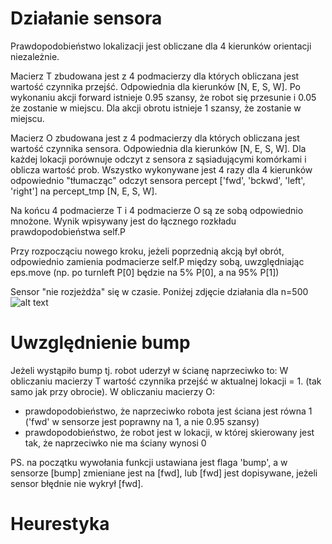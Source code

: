 # Działanie sensora
Prawdopodobieństwo lokalizacji jest obliczane dla 4 kierunków orientacji niezależnie.

Macierz T zbudowana jest z 4 podmacierzy dla których obliczana jest wartość czynnika przejść.
Odpowiednia dla kierunków [N, E, S, W]. Po wykonaniu akcji forward istnieje 0.95 szansy, że robot
się przesunie i 0.05 że zostanie w miejscu. Dla akcji obrotu istnieje 1 szansy, że zostanie w miejscu.

Macierz O zbudowana jest z 4 podmacierzy dla których obliczana jest wartość czynnika sensora.
Odpowiednia dla kierunków [N, E, S, W]. Dla każdej lokacji porównuje odczyt z sensora z sąsiadującymi
komórkami i oblicza wartość prob. Wszystko wykonywane jest 4 razy dla 4 kierunków odpowiednio "tłumacząc"
odczyt sensora percept ['fwd', 'bckwd', 'left', 'right'] na percept_tmp [N, E, S, W].

Na końcu 4 podmacierze T i 4 podmacierze O są ze sobą odpowiednio mnożone. Wynik wpisywany jest
do łącznego rozkładu prawdopodobieństwa self.P

Przy rozpocząciu nowego kroku, jeżeli poprzednią akcją był obrót, odpowiednio zamienia
podmacierze self.P między sobą, uwzględniając eps.move (np. po turnleft P[0] będzie na 5% P[0],
a na 95% P[1])

Sensor "nie rozjeżdża" się w czasie. Poniżej zdjęcie działania dla n=500
![alt text](https://github.com/wojdzi1607/Projekt_SI/blob/master/500n.png?raw=true)

# Uwzględnienie bump
Jeżeli wystąpiło bump tj. robot uderzył w ścianę naprzeciwko to:
W obliczaniu macierzy T wartość czynnika przejść w aktualnej lokacji = 1. (tak samo jak przy obrocie).
W obliczaniu macierzy O:
- prawdopodobieństwo, że naprzeciwko robota jest ściana jest równa 1 ('fwd' w sensorze jest poprawny
na 1, a nie 0.95 szansy)
- prawdopodobieństwo, że robot jest w lokacji, w której skierowany jest tak, że naprzeciwko nie
ma ściany wynosi 0

PS. na początku wywołania funkcji ustawiana jest flaga 'bump', a w sensorze [bump] zmieniane jest
na [fwd], lub [fwd] jest dopisywane, jeżeli sensor błędnie nie wykrył [fwd].
 
# Heurestyka
